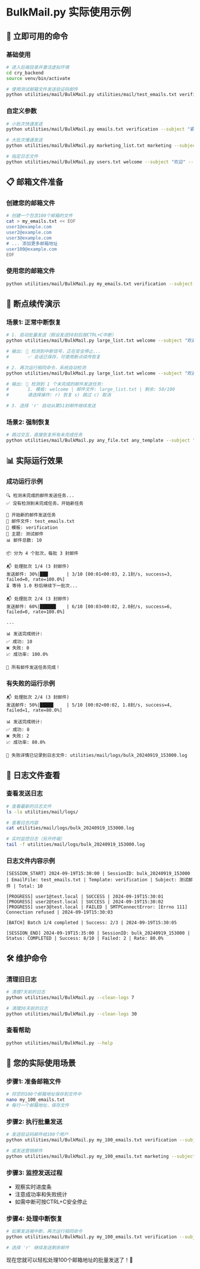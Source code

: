 # BulkMail.py 实际使用示例

## 🎯 立即可用的命令

### 基础使用
```bash
# 进入后端目录并激活虚拟环境
cd cry_backend
source venv/bin/activate

# 使用测试邮箱文件发送验证码邮件
python utilities/mail/BulkMail.py utilities/mail/test_emails.txt verification --subject "您的验证码"
```

### 自定义参数
```bash
# 小批次快速发送
python utilities/mail/BulkMail.py emails.txt verification --subject "紧急验证码" --batch-size 5 --delay 0.5

# 大批次慢速发送  
python utilities/mail/BulkMail.py marketing_list.txt marketing --subject "特惠活动" --batch-size 25 --delay 3.0

# 指定日志文件
python utilities/mail/BulkMail.py users.txt welcome --subject "欢迎" --log-file custom_send.log
```

## 📋 邮箱文件准备

### 创建您的邮箱文件
```bash
# 创建一个包含100个邮箱的文件
cat > my_emails.txt << EOF
user1@example.com
user2@example.com
user3@example.com
# ... 添加更多邮箱地址
user100@example.com
EOF
```

### 使用您的邮箱文件
```bash
python utilities/mail/BulkMail.py my_emails.txt verification --subject "重要验证码"
```

## 🔄 断点续传演示

### 场景1: 正常中断恢复
```bash
# 1. 启动批量发送（假设发送50封后按CTRL+C中断）
python utilities/mail/BulkMail.py large_list.txt welcome --subject "欢迎邮件"

# 输出: 🛑 检测到中断信号，正在安全停止...
#       ✅ 会话已保存，可使用断点续传恢复

# 2. 再次运行相同命令，系统自动检测
python utilities/mail/BulkMail.py large_list.txt welcome --subject "欢迎邮件"

# 输出: 🔄 检测到 1 个未完成的邮件发送任务:
#       1. 模板: welcome | 邮件文件: large_list.txt | 剩余: 50/100
#       请选择操作: r) 恢复 s) 跳过 c) 取消

# 3. 选择 'r' 自动从第51封邮件继续发送
```

### 场景2: 强制恢复
```bash
# 跳过交互，直接恢复所有未完成任务
python utilities/mail/BulkMail.py any_file.txt any_template --subject "任意" --resume
```

## 📊 实际运行效果

### 成功运行示例
```
🔍 检测未完成的邮件发送任务...
✅ 没有检测到未完成任务，开始新任务

🚀 开始新的邮件发送任务
📁 邮件文件: test_emails.txt
🎨 模板: verification
📧 主题: 测试邮件
📊 邮件总数: 10

📦 分为 4 个批次，每批 3 封邮件

📬 处理批次 1/4 (3 封邮件)
发送邮件: 30%|███       | 3/10 [00:01<00:03, 2.1封/s, success=3, failed=0, rate=100.0%]
⏳ 等待 1.0 秒后继续下一批次...

📬 处理批次 2/4 (3 封邮件)  
发送邮件: 60%|██████    | 6/10 [00:03<00:02, 2.0封/s, success=6, failed=0, rate=100.0%]

...

📊 发送完成统计:
✅ 成功: 10
❌ 失败: 0  
📈 成功率: 100.0%

🎉 所有邮件发送任务完成！
```

### 有失败的运行示例
```
📬 处理批次 2/4 (3 封邮件)
发送邮件: 50%|█████     | 5/10 [00:02<00:02, 1.8封/s, success=4, failed=1, rate=80.0%]

📊 发送完成统计:
✅ 成功: 8
❌ 失败: 2
📈 成功率: 80.0%

📝 失败详情已记录到日志文件: utilities/mail/logs/bulk_20240919_153000.log
```

## 📄 日志文件查看

### 查看发送日志
```bash
# 查看最新的日志文件
ls -la utilities/mail/logs/

# 查看日志内容
cat utilities/mail/logs/bulk_20240919_153000.log

# 实时监控日志（另开终端）
tail -f utilities/mail/logs/bulk_20240919_153000.log
```

### 日志文件内容示例
```
[SESSION_START] 2024-09-19T15:30:00 | SessionID: bulk_20240919_153000 | EmailFile: test_emails.txt | Template: verification | Subject: 测试邮件 | Total: 10

[PROGRESS] user1@test.local | SUCCESS | 2024-09-19T15:30:01
[PROGRESS] user2@test.local | SUCCESS | 2024-09-19T15:30:02
[PROGRESS] user3@test.local | FAILED | SMTPConnectError: [Errno 111] Connection refused | 2024-09-19T15:30:03

[BATCH] Batch 1/4 completed | Success: 2/3 | 2024-09-19T15:30:05

[SESSION_END] 2024-09-19T15:35:00 | SessionID: bulk_20240919_153000 | Status: COMPLETED | Success: 8/10 | Failed: 2 | Rate: 80.0%
```

## 🛠️ 维护命令

### 清理旧日志
```bash
# 清理7天前的日志
python utilities/mail/BulkMail.py --clean-logs 7

# 清理30天前的日志
python utilities/mail/BulkMail.py --clean-logs 30
```

### 查看帮助
```bash
python utilities/mail/BulkMail.py --help
```

## 🎯 您的实际使用场景

### 步骤1: 准备邮箱文件
```bash
# 将您的100个邮箱地址保存到文件中
nano my_100_emails.txt
# 每行一个邮箱地址，保存文件
```

### 步骤2: 执行批量发送
```bash
# 发送验证码邮件给100个用户
python utilities/mail/BulkMail.py my_100_emails.txt verification --subject "您的账户验证码"

# 或发送营销邮件
python utilities/mail/BulkMail.py my_100_emails.txt marketing --subject "Career Bot 新功能上线"
```

### 步骤3: 监控发送过程
- 观察实时进度条
- 注意成功率和失败统计
- 如需中断可按CTRL+C安全停止

### 步骤4: 处理中断恢复
```bash
# 如果发送被中断，再次运行相同命令
python utilities/mail/BulkMail.py my_100_emails.txt verification --subject "您的账户验证码"

# 选择 'r' 继续发送剩余邮件
```

现在您就可以轻松处理100个邮箱地址的批量发送了！🚀
